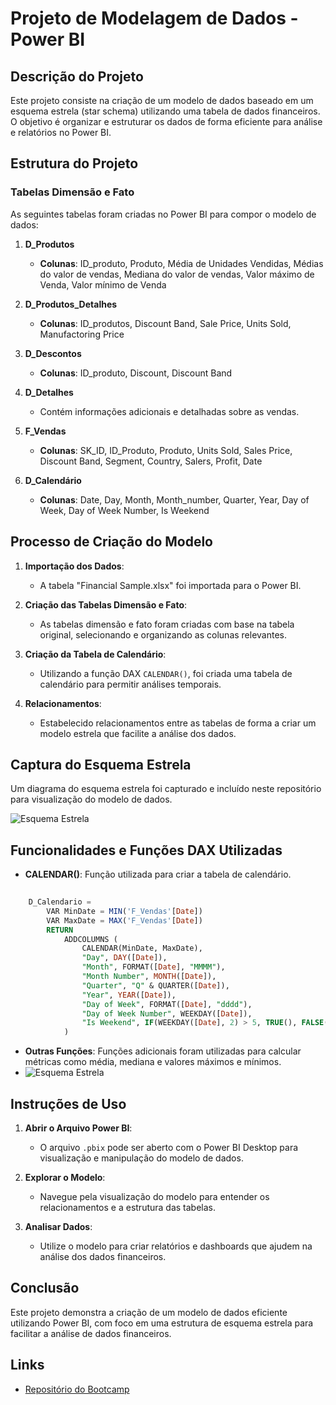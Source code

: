 # Projeto de Modelagem de Dados - Power BI

## Descrição do Projeto

Este projeto consiste na criação de um modelo de dados baseado em um esquema estrela (star schema) utilizando uma tabela de dados financeiros. O objetivo é organizar e estruturar os dados de forma eficiente para análise e relatórios no Power BI.

## Estrutura do Projeto

### Tabelas Dimensão e Fato

As seguintes tabelas foram criadas no Power BI para compor o modelo de dados:

1. **D_Produtos**
   - **Colunas**: ID_produto, Produto, Média de Unidades Vendidas, Médias do valor de vendas, Mediana do valor de vendas, Valor máximo de Venda, Valor mínimo de Venda

2. **D_Produtos_Detalhes**
   - **Colunas**: ID_produtos, Discount Band, Sale Price, Units Sold, Manufactoring Price

3. **D_Descontos**
   - **Colunas**: ID_produto, Discount, Discount Band

4. **D_Detalhes**
   - Contém informações adicionais e detalhadas sobre as vendas.

5. **F_Vendas**
   - **Colunas**: SK_ID, ID_Produto, Produto, Units Sold, Sales Price, Discount Band, Segment, Country, Salers, Profit, Date

6. **D_Calendário**
   - **Colunas**: Date, Day, Month, Month_number, Quarter, Year, Day of Week, Day of Week Number, Is Weekend
   

## Processo de Criação do Modelo

1. **Importação dos Dados**:
   - A tabela "Financial Sample.xlsx"  foi importada para o Power BI.

2. **Criação das Tabelas Dimensão e Fato**:
   - As tabelas dimensão e fato foram criadas com base na tabela original, selecionando e organizando as colunas relevantes.

3. **Criação da Tabela de Calendário**:
   - Utilizando a função DAX `CALENDAR()`, foi criada uma tabela de calendário para permitir análises temporais.

4. **Relacionamentos**:
   - Estabelecido relacionamentos entre as tabelas de forma a criar um modelo estrela que facilite a análise dos dados.

## Captura do Esquema Estrela

Um diagrama do esquema estrela foi capturado e incluído neste repositório para visualização do modelo de dados.

![Esquema Estrela](star_schema_financials.png)

## Funcionalidades e Funções DAX Utilizadas

- **CALENDAR()**: Função utilizada para criar a tabela de calendário.

```SQL
    
    D_Calendario = 
        VAR MinDate = MIN('F_Vendas'[Date])
        VAR MaxDate = MAX('F_Vendas'[Date])
        RETURN
            ADDCOLUMNS (
                CALENDAR(MinDate, MaxDate),
                "Day", DAY([Date]),
                "Month", FORMAT([Date], "MMMM"),
                "Month Number", MONTH([Date]),
                "Quarter", "Q" & QUARTER([Date]),
                "Year", YEAR([Date]),
                "Day of Week", FORMAT([Date], "dddd"),
                "Day of Week Number", WEEKDAY([Date]),
                "Is Weekend", IF(WEEKDAY([Date], 2) > 5, TRUE(), FALSE())
            )


   ```

- **Outras Funções**: Funções adicionais foram utilizadas para calcular métricas como média, mediana e valores máximos e mínimos.
- ![Esquema Estrela](data_distribution.png)

## Instruções de Uso

1. **Abrir o Arquivo Power BI**:
   - O arquivo `.pbix` pode ser aberto com o Power BI Desktop para visualização e manipulação do modelo de dados.

2. **Explorar o Modelo**:
   - Navegue pela visualização do modelo para entender os relacionamentos e a estrutura das tabelas.

3. **Analisar Dados**:
   - Utilize o modelo para criar relatórios e dashboards que ajudem na análise dos dados financeiros.

## Conclusão

Este projeto demonstra a criação de um modelo de dados eficiente utilizando Power BI, com foco em uma estrutura de esquema estrela para facilitar a análise de dados financeiros.

## Links

- [Repositório do Bootcamp](https://github.com/hugomilesi/BOOTCAMP-DIO-NTT-DATA---Engenharia-de-Dados-com-Python)
